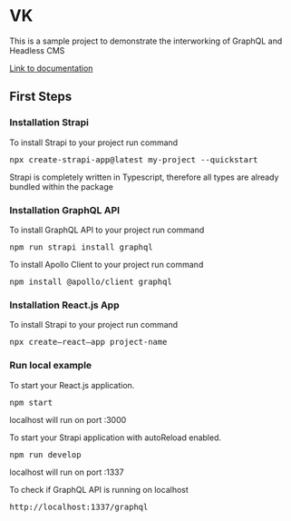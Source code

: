 <h1>VK</h1>
<p>This is a sample project to demonstrate the interworking of GraphQL and Headless CMS</p>
<a href="https://vkoutsky.github.io/vk/">Link to documentation</a>

<h2>First Steps</h2> 
<h3>Installation Strapi</h3>
<p>To install Strapi to your project run command</p>
<pre>npx create-strapi-app@latest my-project --quickstart</pre>
<p>Strapi is completely written in Typescript, therefore all types are already bundled within the package</p>

<h3>Installation GraphQL API</h3>
<p>To install GraphQL API to your project run command</p>
<pre>npm run strapi install graphql</pre>
<p>To install Apollo Client to your project run command</p>
<pre>npm install @apollo/client graphql</pre>


<h3>Installation React.js App</h3>
<p>To install Strapi to your project run command</p>
<pre>npx create—react—app project-name </pre>


<h3>Run local example</h3>
<p>To start your React.js application.</p>
<pre>npm start</pre>
<p>localhost will run on port :3000</p>
<p>To start your Strapi application with autoReload enabled.</p>
<pre>npm run develop</pre>
<p>localhost will run on port :1337</p>
<p>To check if GraphQL API is running on localhost</p>
<pre>http://localhost:1337/graphql</pre>
